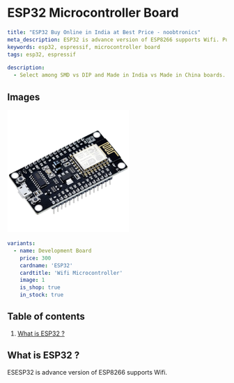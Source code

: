 # ESP32 Microcontroller Board

``` yaml
title: "ESP32 Buy Online in India at Best Price - noobtronics"
meta_description: ESP32 is advance version of ESP8266 supports Wifi. Purchase now with free delivery and cash on delivery options all over India.
keywords: esp32, espressif, microcontroller board
tags: esp32, espressif

```

``` yaml
description: 
  - Select among SMD vs DIP and Made in India vs Made in China boards.
```

## Images
<p float="left">
  <img alt="ESP32 Wifi Microcontroller Board" 
       src="/storage/product/esp8266/esp8266-microcontroller.jpg" width="280" 
   />
</p>

``` yaml
variants:
  - name: Development Board
    price: 300
    cardname: 'ESP32'
    cardtitle: 'Wifi Microcontroller'
    image: 1
    is_shop: true
    in_stock: true
```

## Table of contents
1. [What is ESP32 ?](#What-is-ESP32)


<a name="What-is-ESP32"></a>
## What is ESP32 ?
ESESP32 is advance version of ESP8266 supports Wifi.
